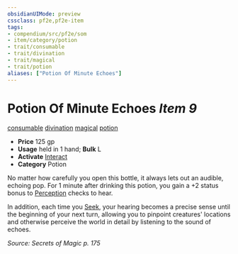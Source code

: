 ```yaml
---
obsidianUIMode: preview
cssclass: pf2e,pf2e-item
tags:
- compendium/src/pf2e/som
- item/category/potion
- trait/consumable
- trait/divination
- trait/magical
- trait/potion
aliases: ["Potion Of Minute Echoes"]
---
```

# Potion Of Minute Echoes *Item 9*  
[consumable](rules/traits/consumable.md "Consumable Item Trait")  [divination](rules/traits/divination.md "Divination School Trait")  [magical](rules/traits/magical.md "Magical Item Trait")  [potion](rules/traits/potion.md "Potion Item Trait")  

- **Price** 125 gp
- **Usage** held in 1 hand; **Bulk** L
- **Activate** [Interact](rules/actions/interact.md)
- **Category** Potion

No matter how carefully you open this bottle, it always lets out an audible, echoing pop. For 1 minute after drinking this potion, you gain a +2 status bonus to [Perception](compendium/skills.md#Perception) checks to hear.

In addition, each time you [Seek](rules/actions/seek.md), your hearing becomes a precise sense until the beginning of your next turn, allowing you to pinpoint creatures' locations and otherwise perceive the world in detail by listening to the sound of echoes.

*Source: Secrets of Magic p. 175*